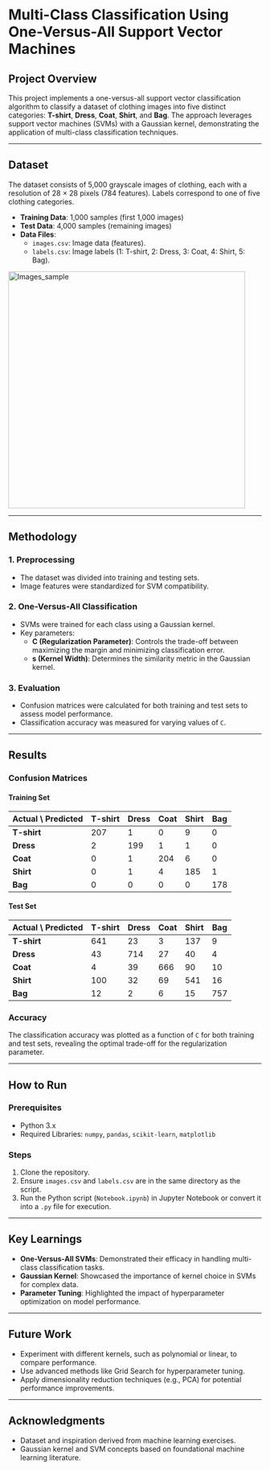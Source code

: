 # Multi-Class Classification Using One-Versus-All Support Vector Machines

## Project Overview
This project implements a one-versus-all support vector classification algorithm to classify a dataset of clothing images into five distinct categories: **T-shirt**, **Dress**, **Coat**, **Shirt**, and **Bag**. The approach leverages support vector machines (SVMs) with a Gaussian kernel, demonstrating the application of multi-class classification techniques.

---

## Dataset
The dataset consists of 5,000 grayscale images of clothing, each with a resolution of 28 × 28 pixels (784 features). Labels correspond to one of five clothing categories.

- **Training Data**: 1,000 samples (first 1,000 images)
- **Test Data**: 4,000 samples (remaining images)
- **Data Files**:
  - `images.csv`: Image data (features).
  - `labels.csv`: Image labels (1: T-shirt, 2: Dress, 3: Coat, 4: Shirt, 5: Bag).

<img width="471" alt="Images_sample" src="https://github.com/user-attachments/assets/c5c93c44-d70d-4fae-bd85-e45c96e29a23">

---

## Methodology
### 1. Preprocessing
- The dataset was divided into training and testing sets.
- Image features were standardized for SVM compatibility.

### 2. One-Versus-All Classification
- SVMs were trained for each class using a Gaussian kernel.
- Key parameters:
  - **C (Regularization Parameter)**: Controls the trade-off between maximizing the margin and minimizing classification error.
  - **s (Kernel Width)**: Determines the similarity metric in the Gaussian kernel.

### 3. Evaluation
- Confusion matrices were calculated for both training and test sets to assess model performance.
- Classification accuracy was measured for varying values of `C`.

---

## Results
### Confusion Matrices
#### Training Set
| Actual \ Predicted | T-shirt | Dress | Coat | Shirt | Bag |
|--------------------|---------|-------|------|-------|-----|
| **T-shirt**        | 207     | 1     | 0    | 9     | 0   |
| **Dress**          | 2       | 199   | 1    | 1     | 0   |
| **Coat**           | 0       | 1     | 204  | 6     | 0   |
| **Shirt**          | 0       | 1     | 4    | 185   | 1   |
| **Bag**            | 0       | 0     | 0    | 0     | 178 |

#### Test Set
| Actual \ Predicted | T-shirt | Dress | Coat | Shirt | Bag |
|--------------------|---------|-------|------|-------|-----|
| **T-shirt**        | 641     | 23    | 3    | 137   | 9   |
| **Dress**          | 43      | 714   | 27   | 40    | 4   |
| **Coat**           | 4       | 39    | 666  | 90    | 10  |
| **Shirt**          | 100     | 32    | 69   | 541   | 16  |
| **Bag**            | 12      | 2     | 6    | 15    | 757 |

### Accuracy
The classification accuracy was plotted as a function of `C` for both training and test sets, revealing the optimal trade-off for the regularization parameter.

---

## How to Run
### Prerequisites
- Python 3.x
- Required Libraries: `numpy`, `pandas`, `scikit-learn`, `matplotlib`

### Steps
1. Clone the repository.
2. Ensure `images.csv` and `labels.csv` are in the same directory as the script.
3. Run the Python script (`Notebook.ipynb`) in Jupyter Notebook or convert it into a `.py` file for execution.

---

## Key Learnings
- **One-Versus-All SVMs**: Demonstrated their efficacy in handling multi-class classification tasks.
- **Gaussian Kernel**: Showcased the importance of kernel choice in SVMs for complex data.
- **Parameter Tuning**: Highlighted the impact of hyperparameter optimization on model performance.

---

## Future Work
- Experiment with different kernels, such as polynomial or linear, to compare performance.
- Use advanced methods like Grid Search for hyperparameter tuning.
- Apply dimensionality reduction techniques (e.g., PCA) for potential performance improvements.

---

## Acknowledgments
- Dataset and inspiration derived from machine learning exercises.
- Gaussian kernel and SVM concepts based on foundational machine learning literature.
